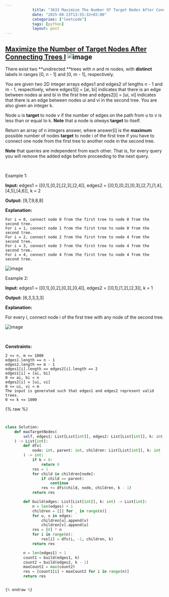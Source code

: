 ```yaml
---
            title: "3633 Maximize The Number Of Target Nodes After Connecting Trees I"
            date: "2025-08-23T13:55:32+02:00"
            categories: ["leetcode"]
            tags: [python]
            layout: post
---
```

            
## [Maximize the Number of Target Nodes After Connecting Trees I](https://leetcode.com/problems/maximize-the-number-of-target-nodes-after-connecting-trees-i) ![image](https://img.shields.io/badge/Difficulty-Medium-orange)

There exist two **undirected **trees with n and m nodes, with **distinct** labels in ranges [0, n - 1] and [0, m - 1], respectively.

You are given two 2D integer arrays edges1 and edges2 of lengths n - 1 and m - 1, respectively, where edges1[i] = [ai, bi] indicates that there is an edge between nodes ai and bi in the first tree and edges2[i] = [ui, vi] indicates that there is an edge between nodes ui and vi in the second tree. You are also given an integer k.

Node u is **target** to node v if the number of edges on the path from u to v is less than or equal to k. **Note** that a node is *always* **target** to itself.

Return an array of n integers answer, where answer[i] is the **maximum** possible number of nodes **target** to node i of the first tree if you have to connect one node from the first tree to another node in the second tree.

**Note** that queries are independent from each other. That is, for every query you will remove the added edge before proceeding to the next query.

 

Example 1:

**Input:** edges1 = [[0,1],[0,2],[2,3],[2,4]], edges2 = [[0,1],[0,2],[0,3],[2,7],[1,4],[4,5],[4,6]], k = 2

**Output:** [9,7,9,8,8]

**Explanation:**

	For i = 0, connect node 0 from the first tree to node 0 from the second tree.
	For i = 1, connect node 1 from the first tree to node 0 from the second tree.
	For i = 2, connect node 2 from the first tree to node 4 from the second tree.
	For i = 3, connect node 3 from the first tree to node 4 from the second tree.
	For i = 4, connect node 4 from the first tree to node 4 from the second tree.

![image](https://assets.leetcode.com/uploads/2024/09/24/3982-1.png)

Example 2:

**Input:** edges1 = [[0,1],[0,2],[0,3],[0,4]], edges2 = [[0,1],[1,2],[2,3]], k = 1

**Output:** [6,3,3,3,3]

**Explanation:**

For every i, connect node i of the first tree with any node of the second tree.

![image](https://assets.leetcode.com/uploads/2024/09/24/3928-2.png)

 

**Constraints:**

	2 <= n, m <= 1000
	edges1.length == n - 1
	edges2.length == m - 1
	edges1[i].length == edges2[i].length == 2
	edges1[i] = [ai, bi]
	0 <= ai, bi < n
	edges2[i] = [ui, vi]
	0 <= ui, vi < m
	The input is generated such that edges1 and edges2 represent valid trees.
	0 <= k <= 1000

{% raw %}


```python


class Solution:
    def maxTargetNodes(
        self, edges1: List[List[int]], edges2: List[List[int]], k: int
    ) -> List[int]:
        def dfs(
            node: int, parent: int, children: List[List[int]], k: int
        ) -> int:
            if k < 0:
                return 0
            res = 1
            for child in children[node]:
                if child == parent:
                    continue
                res += dfs(child, node, children, k - 1)
            return res

        def build(edges: List[List[int]], k: int) -> List[int]:
            n = len(edges) + 1
            children = [[] for _ in range(n)]
            for u, v in edges:
                children[u].append(v)
                children[v].append(u)
            res = [0] * n
            for i in range(n):
                res[i] = dfs(i, -1, children, k)
            return res

        n = len(edges1) + 1
        count1 = build(edges1, k)
        count2 = build(edges2, k - 1)
        maxCount2 = max(count2)
        res = [count1[i] + maxCount2 for i in range(n)]
        return res


{% endraw %}
```
